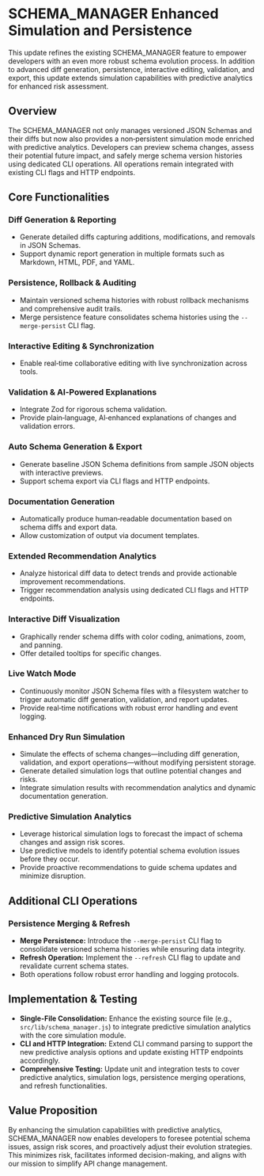 # SCHEMA_MANAGER Enhanced Simulation and Persistence

This update refines the existing SCHEMA_MANAGER feature to empower developers with an even more robust schema evolution process. In addition to advanced diff generation, persistence, interactive editing, validation, and export, this update extends simulation capabilities with predictive analytics for enhanced risk assessment.

## Overview

The SCHEMA_MANAGER not only manages versioned JSON Schemas and their diffs but now also provides a non‑persistent simulation mode enriched with predictive analytics. Developers can preview schema changes, assess their potential future impact, and safely merge schema version histories using dedicated CLI operations. All operations remain integrated with existing CLI flags and HTTP endpoints.

## Core Functionalities

### Diff Generation & Reporting
- Generate detailed diffs capturing additions, modifications, and removals in JSON Schemas.
- Support dynamic report generation in multiple formats such as Markdown, HTML, PDF, and YAML.

### Persistence, Rollback & Auditing
- Maintain versioned schema histories with robust rollback mechanisms and comprehensive audit trails.
- Merge persistence feature consolidates schema histories using the `--merge-persist` CLI flag.

### Interactive Editing & Synchronization
- Enable real‑time collaborative editing with live synchronization across tools.

### Validation & AI‑Powered Explanations
- Integrate Zod for rigorous schema validation.
- Provide plain‑language, AI‑enhanced explanations of changes and validation errors.

### Auto Schema Generation & Export
- Generate baseline JSON Schema definitions from sample JSON objects with interactive previews.
- Support schema export via CLI flags and HTTP endpoints.

### Documentation Generation
- Automatically produce human‑readable documentation based on schema diffs and export data.
- Allow customization of output via document templates.

### Extended Recommendation Analytics
- Analyze historical diff data to detect trends and provide actionable improvement recommendations.
- Trigger recommendation analysis using dedicated CLI flags and HTTP endpoints.

### Interactive Diff Visualization
- Graphically render schema diffs with color coding, animations, zoom, and panning.
- Offer detailed tooltips for specific changes.

### Live Watch Mode
- Continuously monitor JSON Schema files with a filesystem watcher to trigger automatic diff generation, validation, and report updates.
- Provide real‑time notifications with robust error handling and event logging.

### Enhanced Dry Run Simulation
- Simulate the effects of schema changes—including diff generation, validation, and export operations—without modifying persistent storage.
- Generate detailed simulation logs that outline potential changes and risks.
- Integrate simulation results with recommendation analytics and dynamic documentation generation.

### Predictive Simulation Analytics
- Leverage historical simulation logs to forecast the impact of schema changes and assign risk scores.
- Use predictive models to identify potential schema evolution issues before they occur.
- Provide proactive recommendations to guide schema updates and minimize disruption.

## Additional CLI Operations

### Persistence Merging & Refresh
- **Merge Persistence:** Introduce the `--merge-persist` CLI flag to consolidate versioned schema histories while ensuring data integrity.
- **Refresh Operation:** Implement the `--refresh` CLI flag to update and revalidate current schema states.
- Both operations follow robust error handling and logging protocols.

## Implementation & Testing

- **Single-File Consolidation:** Enhance the existing source file (e.g., `src/lib/schema_manager.js`) to integrate predictive simulation analytics with the core simulation module.
- **CLI and HTTP Integration:** Extend CLI command parsing to support the new predictive analysis options and update existing HTTP endpoints accordingly.
- **Comprehensive Testing:** Update unit and integration tests to cover predictive analytics, simulation logs, persistence merging operations, and refresh functionalities.

## Value Proposition

By enhancing the simulation capabilities with predictive analytics, SCHEMA_MANAGER now enables developers to foresee potential schema issues, assign risk scores, and proactively adjust their evolution strategies. This minimizes risk, facilitates informed decision-making, and aligns with our mission to simplify API change management.